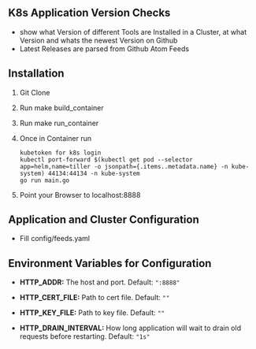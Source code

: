 ## K8s Application Version Checks
  * show what Version of different Tools are Installed in a Cluster, at what Version and whats the newest Version on Github
  * Latest Releases are parsed from Github Atom Feeds

## Installation

1. Git Clone

2. Run make build_container

3. Run make run_container

4. Once in Container run 
    ```
    kubetoken for k8s login
    kubectl port-forward $(kubectl get pod --selector app=helm,name=tiller -o jsonpath={.items..metadata.name} -n kube-system) 44134:44134 -n kube-system 
    go run main.go
    ```

5. Point your Browser to localhost:8888

## Application and Cluster Configuration
* Fill config/feeds.yaml

## Environment Variables for Configuration

* **HTTP_ADDR:** The host and port. Default: `":8888"`

* **HTTP_CERT_FILE:** Path to cert file. Default: `""`

* **HTTP_KEY_FILE:** Path to key file. Default: `""`

* **HTTP_DRAIN_INTERVAL:** How long application will wait to drain old requests before restarting. Default: `"1s"`

